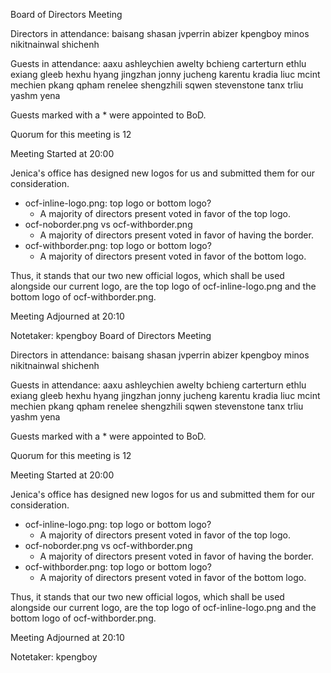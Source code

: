 Board of Directors Meeting

Directors in attendance:
baisang
shasan
jvperrin
abizer
kpengboy
minos
nikitnainwal
shichenh

Guests in attendance:
aaxu
ashleychien
awelty
bchieng
carterturn
ethlu
exiang
gleeb
hexhu
hyang
jingzhan
jonny
jucheng
karentu
kradia
liuc
mcint
mechien
pkang
qpham
renelee
shengzhili
sqwen
stevenstone
tanx
trliu
yashm
yena

Guests marked with a * were appointed to BoD.

Quorum for this meeting is 12

Meeting Started at 20:00

Jenica's office has designed new logos for us and submitted them for our consideration.

 - ocf-inline-logo.png: top logo or bottom logo?
   - A majority of directors present voted in favor of the top logo.
 - ocf-noborder.png vs ocf-withborder.png
   - A majority of directors present voted in favor of having the border.
 - ocf-withborder.png: top logo or bottom logo?
   - A majority of directors present voted in favor of the bottom logo.

Thus, it stands that our two new official logos, which shall be used alongside our
current logo, are the top logo of ocf-inline-logo.png and the bottom logo of
ocf-withborder.png.

Meeting Adjourned at 20:10

Notetaker: kpengboy
Board of Directors Meeting

Directors in attendance:
baisang
shasan
jvperrin
abizer
kpengboy
minos
nikitnainwal
shichenh

Guests in attendance:
aaxu
ashleychien
awelty
bchieng
carterturn
ethlu
exiang
gleeb
hexhu
hyang
jingzhan
jonny
jucheng
karentu
kradia
liuc
mcint
mechien
pkang
qpham
renelee
shengzhili
sqwen
stevenstone
tanx
trliu
yashm
yena

Guests marked with a * were appointed to BoD.

Quorum for this meeting is 12

Meeting Started at 20:00

Jenica's office has designed new logos for us and submitted them for our consideration.

 - ocf-inline-logo.png: top logo or bottom logo?
   - A majority of directors present voted in favor of the top logo.
 - ocf-noborder.png vs ocf-withborder.png
   - A majority of directors present voted in favor of having the border.
 - ocf-withborder.png: top logo or bottom logo?
   - A majority of directors present voted in favor of the bottom logo.

Thus, it stands that our two new official logos, which shall be used alongside our
current logo, are the top logo of ocf-inline-logo.png and the bottom logo of
ocf-withborder.png.

Meeting Adjourned at 20:10

Notetaker: kpengboy
